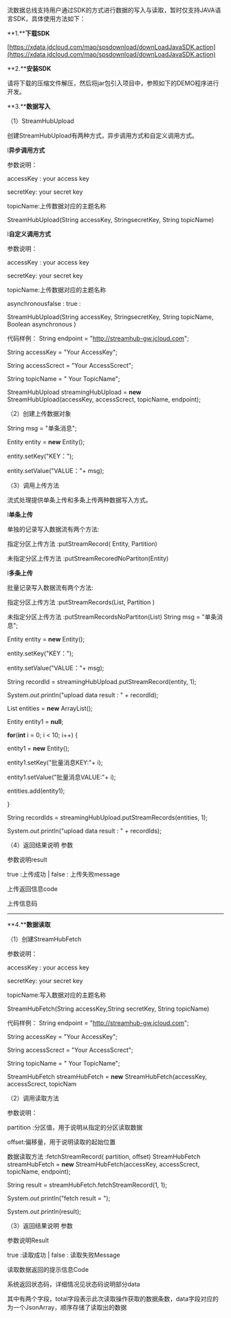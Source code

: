 流数据总线支持用户通过SDK的方式进行数据的写入与读取，暂时仅支持JAVA语言SDK，具体使用方法如下：

**1.****下载SDK**

[](https://xdata.jcloud.com/map/spsdownload/downLoadJavaSDK.action)

[https://xdata.jdcloud.com/map/spsdownload/downLoadJavaSDK.action](https://xdata.jdcloud.com/map/spsdownload/downLoadJavaSDK.action)

**2.****安装SDK**

请将下载的压缩文件解压，然后将jar包引入项目中，参照如下的DEMO程序进行开发。

**3.****数据写入**

（1）StreamHubUpload

创建StreamHubUpload有两种方式，异步调用方式和自定义调用方式。

l**异步调用方式**

参数说明：

accessKey : your access key

secretKey: your secret key

topicName:上传数据对应的主题名称

StreamHubUpload(String accessKey, StringsecretKey, String topicName)

l**自定义调用方式**

参数说明：

accessKey : your access key

secretKey: your secret key

topicName:上传数据对应的主题名称

asynchronousfalse : true :

StreamHubUpload(String accessKey, StringsecretKey, String topicName, Boolean asynchronous )

代码样例：
String endpoint = "http://streamhub-gw.jcloud.com";

String accessKey = "Your AccessKey";

String accessScrect = "Your AccessScrect";

String topicName = " Your TopicName";

StreamHubUpload streamingHubUpload = **new** StreamHubUpload(accessKey, accessScrect, topicName, endpoint);

（2）创建上传数据对象

String msg = "单条消息";

Entity entity = **new** Entity();

entity.setKey("KEY：");

entity.setValue("VALUE："+ msg);

（3）调用上传方法

流式处理提供单条上传和多条上传两种数据写入方式。

l**单条上传**

单独的记录写入数据流有两个方法:

指定分区上传方法 :putStreamRecord( Entity, Partition)

未指定分区上传方法 :putStreamRecoredNoPartiton(Entity)

l**多条上传**

批量记录写入数据流有两个方法:

指定分区上传方法 :putStreamRecords(List, Partition )

未指定分区上传方法 :putStreamRecordsNoPartiton(List)
String msg = "单条消息";

Entity entity = **new** Entity();

entity.setKey("KEY：");

entity.setValue("VALUE："+ msg);

String recordId = streamingHubUpload.putStreamRecord(entity, 1);

System.*out*.println("upload data result : " + recordId);

List entities = **new** ArrayList();

Entity entity1 = **null**;

**for**(**int** i = 0; i < 10; i++) {

entity1 = **new** Entity();

entity1.setKey("批量消息KEY:"+ i);

entity1.setValue("批量消息VALUE:"+ i);

entities.add(entity1);

}

String recordIds = streamingHubUpload.putStreamRecords(entities, 1);

System.*out*.println("upload data result : " + recordIds);

（4）返回结果说明
参数

参数说明result

true :上传成功 | false : 上传失败message

上传返回信息code

上传信息码

****

**4.****数据读取**

（1）创建StreamHubFetch

参数说明：

accessKey : your access key

secretKey: your secret key

topicName:写入数据对应的主题名称

StreamHubFetch(String accessKey,String secretKey, String topicName)

代码样例：
String endpoint = "http://streamhub-gw.jcloud.com";

String accessKey = "Your AccessKey";

String accessScrect = "Your AccessScrect";

String topicName = " Your TopicName";

StreamHubFetch streamHubFetch = **new** StreamHubFetch(accessKey, accessScrect, topicNam

（2）调用读取方法

参数说明：

partition :分区值，用于说明从指定的分区读取数据

offset:偏移量，用于说明读取的起始位置

数据读取方法 :fetchStreamRecord( partition, offset)
StreamHubFetch streamHubFetch = **new** StreamHubFetch(accessKey, accessScrect, topicName, endpoint);

String result = streamHubFetch.fetchStreamRecord(1, 1);

System.*out*.println("fetch result = ");

System.*out*.println(result);

（3）返回结果说明
参数

参数说明Result

true :读取成功 | false : 读取失败Message

读取数据返回的提示信息Code

系统返回状态码，详细情况见状态码说明部分data

其中有两个字段，total字段表示此次读取操作获取的数据条数，data字段对应的为一个JsonArray，顺序存储了读取出的数据